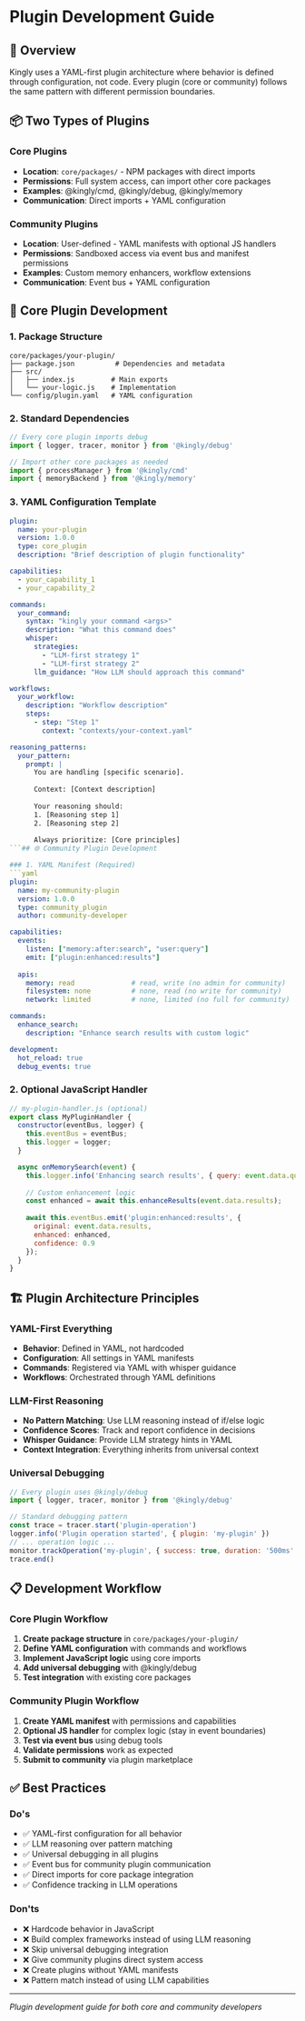 # Plugin Development Guide

## 🎯 Overview
Kingly uses a YAML-first plugin architecture where behavior is defined through configuration, not code. Every plugin (core or community) follows the same pattern with different permission boundaries.

## 📦 Two Types of Plugins

### Core Plugins
- **Location**: `core/packages/` - NPM packages with direct imports
- **Permissions**: Full system access, can import other core packages
- **Examples**: @kingly/cmd, @kingly/debug, @kingly/memory
- **Communication**: Direct imports + YAML configuration

### Community Plugins  
- **Location**: User-defined - YAML manifests with optional JS handlers
- **Permissions**: Sandboxed access via event bus and manifest permissions
- **Examples**: Custom memory enhancers, workflow extensions
- **Communication**: Event bus + YAML configuration

## 🔧 Core Plugin Development

### 1. Package Structure
```
core/packages/your-plugin/
├── package.json          # Dependencies and metadata
├── src/
│   ├── index.js         # Main exports
│   └── your-logic.js    # Implementation
└── config/plugin.yaml   # YAML configuration
```

### 2. Standard Dependencies
```javascript
// Every core plugin imports debug
import { logger, tracer, monitor } from '@kingly/debug'

// Import other core packages as needed
import { processManager } from '@kingly/cmd'
import { memoryBackend } from '@kingly/memory'
```

### 3. YAML Configuration Template
```yaml
plugin:
  name: your-plugin
  version: 1.0.0
  type: core_plugin
  description: "Brief description of plugin functionality"

capabilities:
  - your_capability_1
  - your_capability_2

commands:
  your_command:
    syntax: "kingly your command <args>"
    description: "What this command does"
    whisper:
      strategies:
        - "LLM-first strategy 1"
        - "LLM-first strategy 2"  
      llm_guidance: "How LLM should approach this command"

workflows:
  your_workflow:
    description: "Workflow description"
    steps:
      - step: "Step 1"
        context: "contexts/your-context.yaml"

reasoning_patterns:
  your_pattern:
    prompt: |
      You are handling [specific scenario].
      
      Context: [Context description]
      
      Your reasoning should:
      1. [Reasoning step 1]
      2. [Reasoning step 2]
      
      Always prioritize: [Core principles]
```## 🌐 Community Plugin Development

### 1. YAML Manifest (Required)
```yaml
plugin:
  name: my-community-plugin
  version: 1.0.0
  type: community_plugin
  author: community-developer

capabilities:
  events:
    listen: ["memory:after:search", "user:query"]
    emit: ["plugin:enhanced:results"]
  
  apis:
    memory: read              # read, write (no admin for community)
    filesystem: none          # none, read (no write for community)
    network: limited          # none, limited (no full for community)

commands:
  enhance_search:
    description: "Enhance search results with custom logic"

development:
  hot_reload: true
  debug_events: true
```

### 2. Optional JavaScript Handler
```javascript
// my-plugin-handler.js (optional)
export class MyPluginHandler {
  constructor(eventBus, logger) {
    this.eventBus = eventBus;
    this.logger = logger;
  }

  async onMemorySearch(event) {
    this.logger.info('Enhancing search results', { query: event.data.query });
    
    // Custom enhancement logic
    const enhanced = await this.enhanceResults(event.data.results);
    
    await this.eventBus.emit('plugin:enhanced:results', {
      original: event.data.results,
      enhanced: enhanced,
      confidence: 0.9
    });
  }
}
```

## 🏗️ Plugin Architecture Principles

### YAML-First Everything
- **Behavior**: Defined in YAML, not hardcoded
- **Configuration**: All settings in YAML manifests
- **Commands**: Registered via YAML with whisper guidance
- **Workflows**: Orchestrated through YAML definitions

### LLM-First Reasoning
- **No Pattern Matching**: Use LLM reasoning instead of if/else logic
- **Confidence Scores**: Track and report confidence in decisions
- **Whisper Guidance**: Provide LLM strategy hints in YAML
- **Context Integration**: Everything inherits from universal context

### Universal Debugging
```javascript
// Every plugin uses @kingly/debug
import { logger, tracer, monitor } from '@kingly/debug'

// Standard debugging pattern
const trace = tracer.start('plugin-operation')
logger.info('Plugin operation started', { plugin: 'my-plugin' })
// ... operation logic ...
monitor.trackOperation('my-plugin', { success: true, duration: '500ms' })
trace.end()
```

## 📋 Development Workflow

### Core Plugin Workflow
1. **Create package structure** in `core/packages/your-plugin/`
2. **Define YAML configuration** with commands and workflows
3. **Implement JavaScript logic** using core imports
4. **Add universal debugging** with @kingly/debug
5. **Test integration** with existing core packages

### Community Plugin Workflow  
1. **Create YAML manifest** with permissions and capabilities
2. **Optional JS handler** for complex logic (stay in event boundaries)
3. **Test via event bus** using debug tools
4. **Validate permissions** work as expected
5. **Submit to community** via plugin marketplace

## ✅ Best Practices

### Do's
- ✅ YAML-first configuration for all behavior
- ✅ LLM reasoning over pattern matching
- ✅ Universal debugging in all plugins  
- ✅ Event bus for community plugin communication
- ✅ Direct imports for core package integration
- ✅ Confidence tracking in LLM operations

### Don'ts  
- ❌ Hardcode behavior in JavaScript
- ❌ Build complex frameworks instead of using LLM reasoning
- ❌ Skip universal debugging integration
- ❌ Give community plugins direct system access
- ❌ Create plugins without YAML manifests
- ❌ Pattern match instead of using LLM capabilities

---
*Plugin development guide for both core and community developers*